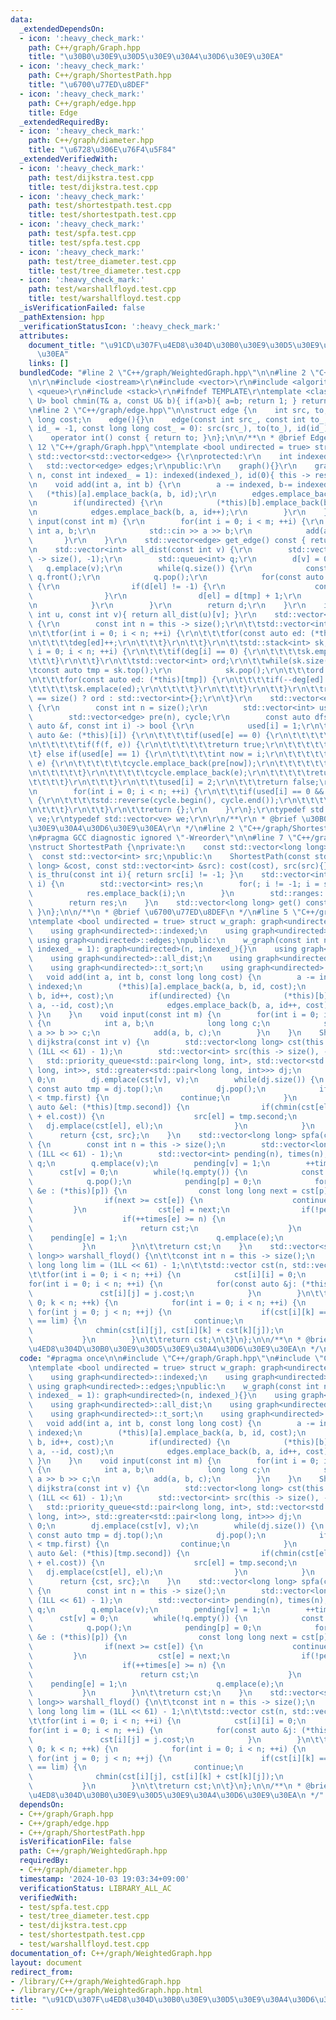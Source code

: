 ```yaml
---
data:
  _extendedDependsOn:
  - icon: ':heavy_check_mark:'
    path: C++/graph/Graph.hpp
    title: "\u30B0\u30E9\u30D5\u30E9\u30A4\u30D6\u30E9\u30EA"
  - icon: ':heavy_check_mark:'
    path: C++/graph/ShortestPath.hpp
    title: "\u6700\u77ED\u8DEF"
  - icon: ':heavy_check_mark:'
    path: C++/graph/edge.hpp
    title: Edge
  _extendedRequiredBy:
  - icon: ':heavy_check_mark:'
    path: C++/graph/diameter.hpp
    title: "\u6728\u306E\u76F4\u5F84"
  _extendedVerifiedWith:
  - icon: ':heavy_check_mark:'
    path: test/dijkstra.test.cpp
    title: test/dijkstra.test.cpp
  - icon: ':heavy_check_mark:'
    path: test/shortestpath.test.cpp
    title: test/shortestpath.test.cpp
  - icon: ':heavy_check_mark:'
    path: test/spfa.test.cpp
    title: test/spfa.test.cpp
  - icon: ':heavy_check_mark:'
    path: test/tree_diameter.test.cpp
    title: test/tree_diameter.test.cpp
  - icon: ':heavy_check_mark:'
    path: test/warshallfloyd.test.cpp
    title: test/warshallfloyd.test.cpp
  _isVerificationFailed: false
  _pathExtension: hpp
  _verificationStatusIcon: ':heavy_check_mark:'
  attributes:
    document_title: "\u91CD\u307F\u4ED8\u304D\u30B0\u30E9\u30D5\u30E9\u30A4\u30D6\u30E9\
      \u30EA"
    links: []
  bundledCode: "#line 2 \"C++/graph/WeightedGraph.hpp\"\n\n#line 2 \"C++/graph/Graph.hpp\"\
    \n\r\n#include <iostream>\r\n#include <vector>\r\n#include <algorithm>\r\n#include\
    \ <queue>\r\n#include <stack>\r\n#ifndef TEMPLATE\r\ntemplate <class T, class\
    \ U> bool chmin(T& a, const U& b){ if(a>b){ a=b; return 1; } return 0; }\r\n#endif\r\
    \n#line 2 \"C++/graph/edge.hpp\"\n\nstruct edge {\n    int src, to, id;\n    long\
    \ long cost;\n    edge(){}\n    edge(const int src_, const int to_, const int\
    \ id_ = -1, const long long cost_ = 0): src(src_), to(to_), id(id_), cost(cost_){}\n\
    \    operator int() const { return to; }\n};\n\n/**\n * @brief Edge\n */\n#line\
    \ 12 \"C++/graph/Graph.hpp\"\ntemplate <bool undirected = true> struct graph:\
    \ std::vector<std::vector<edge>> {\r\nprotected:\r\n    int indexed, id;\r\n \
    \   std::vector<edge> edges;\r\npublic:\r\n    graph(){}\r\n    graph(const int\
    \ n, const int indexed_ = 1): indexed(indexed_), id(0){ this -> resize(n); }\r\
    \n    void add(int a, int b) {\r\n        a -= indexed, b-= indexed;\r\n     \
    \   (*this)[a].emplace_back(a, b, id);\r\n        edges.emplace_back(a, b, id++);\r\
    \n        if(undirected) {\r\n            (*this)[b].emplace_back(b, a, --id);\r\
    \n            edges.emplace_back(b, a, id++);\r\n        }\r\n    }\r\n    void\
    \ input(const int m) {\r\n        for(int i = 0; i < m; ++i) {\r\n           \
    \ int a, b;\r\n            std::cin >> a >> b;\r\n            add(a, b);\r\n \
    \       }\r\n    }\r\n    std::vector<edge> get_edge() const { return edges; }\r\
    \n    std::vector<int> all_dist(const int v) {\r\n        std::vector<int> d(this\
    \ -> size(), -1);\r\n        std::queue<int> q;\r\n        d[v] = 0;\r\n     \
    \   q.emplace(v);\r\n        while(q.size()) {\r\n            const int tmp =\
    \ q.front();\r\n            q.pop();\r\n            for(const auto &el: (*this)[tmp])\
    \ {\r\n                if(d[el] != -1) {\r\n                    continue;\r\n\
    \                }\r\n                d[el] = d[tmp] + 1;\r\n                q.emplace(el);\r\
    \n            }\r\n        }\r\n        return d;\r\n    }\r\n    int dist(const\
    \ int u, const int v){ return all_dist(u)[v]; }\r\n    std::vector<int> t_sort()\
    \ {\r\n        const int n = this -> size();\r\n\t\tstd::vector<int> deg(n);\r\
    \n\t\tfor(int i = 0; i < n; ++i) {\r\n\t\t\tfor(const auto ed: (*this)[i]) {\r\
    \n\t\t\t\tdeg[ed]++;\r\n\t\t\t}\r\n\t\t}\r\n\t\tstd::stack<int> sk;\r\n\t\tfor(int\
    \ i = 0; i < n; ++i) {\r\n\t\t\tif(deg[i] == 0) {\r\n\t\t\t\tsk.emplace(i);\r\n\
    \t\t\t}\r\n\t\t}\r\n\t\tstd::vector<int> ord;\r\n\t\twhile(sk.size()) {\r\n\t\t\
    \tconst auto tmp = sk.top();\r\n            sk.pop();\r\n\t\t\tord.emplace_back(tmp);\r\
    \n\t\t\tfor(const auto ed: (*this)[tmp]) {\r\n\t\t\t\tif(--deg[ed] == 0) {\r\n\
    \t\t\t\t\tsk.emplace(ed);\r\n\t\t\t\t}\r\n\t\t\t}\r\n\t\t}\r\n\t\treturn ord.size()\
    \ == size() ? ord : std::vector<int>{};\r\n\t}\r\n    std::vector<edge> cycle()\
    \ {\r\n        const int n = size();\r\n        std::vector<int> used(n);\r\n\
    \        std::vector<edge> pre(n), cycle;\r\n        const auto dfs = [&](const\
    \ auto &f, const int i) -> bool {\r\n            used[i] = 1;\r\n\t\t\tfor(const\
    \ auto &e: (*this)[i]) {\r\n\t\t\t\tif(used[e] == 0) {\r\n\t\t\t\t\tpre[e] = e;\r\
    \n\t\t\t\t\tif(f(f, e)) {\r\n\t\t\t\t\t\treturn true;\r\n\t\t\t\t\t}\r\n\t\t\t\
    \t} else if(used[e] == 1) {\r\n\t\t\t\t\tint now = i;\r\n\t\t\t\t\twhile(now !=\
    \ e) {\r\n\t\t\t\t\t\tcycle.emplace_back(pre[now]);\r\n\t\t\t\t\t\tnow = pre[now].src;\r\
    \n\t\t\t\t\t}\r\n\t\t\t\t\tcycle.emplace_back(e);\r\n\t\t\t\t\treturn true;\r\n\
    \t\t\t\t}\r\n\t\t\t}\r\n\t\t\tused[i] = 2;\r\n\t\t\treturn false;\r\n        };\r\
    \n        for(int i = 0; i < n; ++i) {\r\n\t\t\tif(used[i] == 0 && dfs(dfs, i))\
    \ {\r\n\t\t\t\tstd::reverse(cycle.begin(), cycle.end());\r\n\t\t\t\treturn cycle;\r\
    \n\t\t\t}\r\n\t\t}\r\n\t\treturn {};\r\n    }\r\n};\r\ntypedef std::vector<edge>\
    \ ve;\r\ntypedef std::vector<ve> we;\r\n\r\n/**\r\n * @brief \u30B0\u30E9\u30D5\
    \u30E9\u30A4\u30D6\u30E9\u30EA\r\n */\n#line 2 \"C++/graph/ShortestPath.hpp\"\n\
    \n#pragma GCC diagnostic ignored \"-Wreorder\"\n\n#line 7 \"C++/graph/ShortestPath.hpp\"\
    \nstruct ShortestPath {\nprivate:\n    const std::vector<long long> cost;\n  \
    \  const std::vector<int> src;\npublic:\n    ShortestPath(const std::vector<long\
    \ long> &cost, const std::vector<int> &src): cost(cost), src(src){}\n    bool\
    \ is_thru(const int i){ return src[i] != -1; }\n    std::vector<int> path(int\
    \ i) {\n        std::vector<int> res;\n        for(; i != -1; i = src[i]) {\n\
    \            res.emplace_back(i);\n        }\n        std::ranges::reverse(res);\n\
    \        return res;\n    }\n    std::vector<long long> get() const { return cost;\
    \ }\n};\n\n/**\n * @brief \u6700\u77ED\u8DEF\n */\n#line 5 \"C++/graph/WeightedGraph.hpp\"\
    \ntemplate <bool undirected = true> struct w_graph: graph<undirected> {\nprotected:\n\
    \    using graph<undirected>::indexed;\n    using graph<undirected>::id;\n   \
    \ using graph<undirected>::edges;\npublic:\n    w_graph(const int n, const int\
    \ indexed_ = 1): graph<undirected>(n, indexed_){}\n    using graph<undirected>::get_edge;\n\
    \    using graph<undirected>::all_dist;\n    using graph<undirected>::dist;\n\
    \    using graph<undirected>::t_sort;\n    using graph<undirected>::cycle;\n \
    \   void add(int a, int b, const long long cost) {\n        a -= indexed, b -=\
    \ indexed;\n        (*this)[a].emplace_back(a, b, id, cost);\n        edges.emplace_back(a,\
    \ b, id++, cost);\n        if(undirected) {\n            (*this)[b].emplace_back(b,\
    \ a, --id, cost);\n            edges.emplace_back(b, a, id++, cost);\n       \
    \ }\n    }\n    void input(const int m) {\n        for(int i = 0; i < m; ++i)\
    \ {\n            int a, b;\n            long long c;\n            std::cin >>\
    \ a >> b >> c;\n            add(a, b, c);\n        }\n    }\n    ShortestPath\
    \ dijkstra(const int v) {\n        std::vector<long long> cst(this -> size(),\
    \ (1LL << 61) - 1);\n        std::vector<int> src(this -> size(), -1);\n     \
    \   std::priority_queue<std::pair<long long, int>, std::vector<std::pair<long\
    \ long, int>>, std::greater<std::pair<long long, int>>> dj;\n        cst[v] =\
    \ 0;\n        dj.emplace(cst[v], v);\n        while(dj.size()) {\n           \
    \ const auto tmp = dj.top();\n            dj.pop();\n            if(cst[tmp.second]\
    \ < tmp.first) {\n                continue;\n            }\n            for(const\
    \ auto &el: (*this)[tmp.second]) {\n                if(chmin(cst[el], tmp.first\
    \ + el.cost)) {\n                    src[el] = tmp.second;\n                 \
    \   dj.emplace(cst[el], el);\n                }\n            }\n        }\n  \
    \      return {cst, src};\n    }\n    std::vector<long long> spfa(const int v)\
    \ {\n        const int n = this -> size();\n        std::vector<long long> cst(n,\
    \ (1LL << 61) - 1);\n        std::vector<int> pending(n), times(n);\n        std::queue<int>\
    \ q;\n        q.emplace(v);\n        pending[v] = 1;\n        ++times[v];\n  \
    \      cst[v] = 0;\n        while(!q.empty()) {\n            const int p = q.front();\n\
    \            q.pop();\n            pending[p] = 0;\n            for(const auto\
    \ &e : (*this)[p]) {\n                const long long next = cst[p] + e.cost;\n\
    \                if(next >= cst[e]) {\n                    continue;\n       \
    \         }\n                cst[e] = next;\n                if(!pending[e]) {\n\
    \                    if(++times[e] >= n) {\n                        cst.clear();\n\
    \                        return cst;\n                    }\n                \
    \    pending[e] = 1;\n                    q.emplace(e);\n                }\n \
    \           }\n        }\n\t\treturn cst;\n    }\n    std::vector<std::vector<long\
    \ long>> warshall_floyd() {\n\t\tconst int n = this -> size();\n        const\
    \ long long lim = (1LL << 61) - 1;\n\t\tstd::vector cst(n, std::vector(n, lim));\n\
    \t\tfor(int i = 0; i < n; ++i) {\n            cst[i][i] = 0;\n        }\n\t\t\
    for(int i = 0; i < n; ++i) {\n            for(const auto &j: (*this)[i]) {\n \
    \               cst[i][j] = j.cost;\n            }\n        }\n\t\tfor(int k =\
    \ 0; k < n; ++k) {\n            for(int i = 0; i < n; ++i) {\n               \
    \ for(int j = 0; j < n; ++j) {\n                    if(cst[i][k] == lim || cst[k][j]\
    \ == lim) {\n                        continue;\n                    }\n      \
    \              chmin(cst[i][j], cst[i][k] + cst[k][j]);\n                }\n \
    \           }\n        }\n\t\treturn cst;\n\t}\n};\n\n/**\n * @brief \u91CD\u307F\
    \u4ED8\u304D\u30B0\u30E9\u30D5\u30E9\u30A4\u30D6\u30E9\u30EA\n */\n"
  code: "#pragma once\n\n#include \"C++/graph/Graph.hpp\"\n#include \"C++/graph/ShortestPath.hpp\"\
    \ntemplate <bool undirected = true> struct w_graph: graph<undirected> {\nprotected:\n\
    \    using graph<undirected>::indexed;\n    using graph<undirected>::id;\n   \
    \ using graph<undirected>::edges;\npublic:\n    w_graph(const int n, const int\
    \ indexed_ = 1): graph<undirected>(n, indexed_){}\n    using graph<undirected>::get_edge;\n\
    \    using graph<undirected>::all_dist;\n    using graph<undirected>::dist;\n\
    \    using graph<undirected>::t_sort;\n    using graph<undirected>::cycle;\n \
    \   void add(int a, int b, const long long cost) {\n        a -= indexed, b -=\
    \ indexed;\n        (*this)[a].emplace_back(a, b, id, cost);\n        edges.emplace_back(a,\
    \ b, id++, cost);\n        if(undirected) {\n            (*this)[b].emplace_back(b,\
    \ a, --id, cost);\n            edges.emplace_back(b, a, id++, cost);\n       \
    \ }\n    }\n    void input(const int m) {\n        for(int i = 0; i < m; ++i)\
    \ {\n            int a, b;\n            long long c;\n            std::cin >>\
    \ a >> b >> c;\n            add(a, b, c);\n        }\n    }\n    ShortestPath\
    \ dijkstra(const int v) {\n        std::vector<long long> cst(this -> size(),\
    \ (1LL << 61) - 1);\n        std::vector<int> src(this -> size(), -1);\n     \
    \   std::priority_queue<std::pair<long long, int>, std::vector<std::pair<long\
    \ long, int>>, std::greater<std::pair<long long, int>>> dj;\n        cst[v] =\
    \ 0;\n        dj.emplace(cst[v], v);\n        while(dj.size()) {\n           \
    \ const auto tmp = dj.top();\n            dj.pop();\n            if(cst[tmp.second]\
    \ < tmp.first) {\n                continue;\n            }\n            for(const\
    \ auto &el: (*this)[tmp.second]) {\n                if(chmin(cst[el], tmp.first\
    \ + el.cost)) {\n                    src[el] = tmp.second;\n                 \
    \   dj.emplace(cst[el], el);\n                }\n            }\n        }\n  \
    \      return {cst, src};\n    }\n    std::vector<long long> spfa(const int v)\
    \ {\n        const int n = this -> size();\n        std::vector<long long> cst(n,\
    \ (1LL << 61) - 1);\n        std::vector<int> pending(n), times(n);\n        std::queue<int>\
    \ q;\n        q.emplace(v);\n        pending[v] = 1;\n        ++times[v];\n  \
    \      cst[v] = 0;\n        while(!q.empty()) {\n            const int p = q.front();\n\
    \            q.pop();\n            pending[p] = 0;\n            for(const auto\
    \ &e : (*this)[p]) {\n                const long long next = cst[p] + e.cost;\n\
    \                if(next >= cst[e]) {\n                    continue;\n       \
    \         }\n                cst[e] = next;\n                if(!pending[e]) {\n\
    \                    if(++times[e] >= n) {\n                        cst.clear();\n\
    \                        return cst;\n                    }\n                \
    \    pending[e] = 1;\n                    q.emplace(e);\n                }\n \
    \           }\n        }\n\t\treturn cst;\n    }\n    std::vector<std::vector<long\
    \ long>> warshall_floyd() {\n\t\tconst int n = this -> size();\n        const\
    \ long long lim = (1LL << 61) - 1;\n\t\tstd::vector cst(n, std::vector(n, lim));\n\
    \t\tfor(int i = 0; i < n; ++i) {\n            cst[i][i] = 0;\n        }\n\t\t\
    for(int i = 0; i < n; ++i) {\n            for(const auto &j: (*this)[i]) {\n \
    \               cst[i][j] = j.cost;\n            }\n        }\n\t\tfor(int k =\
    \ 0; k < n; ++k) {\n            for(int i = 0; i < n; ++i) {\n               \
    \ for(int j = 0; j < n; ++j) {\n                    if(cst[i][k] == lim || cst[k][j]\
    \ == lim) {\n                        continue;\n                    }\n      \
    \              chmin(cst[i][j], cst[i][k] + cst[k][j]);\n                }\n \
    \           }\n        }\n\t\treturn cst;\n\t}\n};\n\n/**\n * @brief \u91CD\u307F\
    \u4ED8\u304D\u30B0\u30E9\u30D5\u30E9\u30A4\u30D6\u30E9\u30EA\n */"
  dependsOn:
  - C++/graph/Graph.hpp
  - C++/graph/edge.hpp
  - C++/graph/ShortestPath.hpp
  isVerificationFile: false
  path: C++/graph/WeightedGraph.hpp
  requiredBy:
  - C++/graph/diameter.hpp
  timestamp: '2024-10-03 19:03:34+09:00'
  verificationStatus: LIBRARY_ALL_AC
  verifiedWith:
  - test/spfa.test.cpp
  - test/tree_diameter.test.cpp
  - test/dijkstra.test.cpp
  - test/shortestpath.test.cpp
  - test/warshallfloyd.test.cpp
documentation_of: C++/graph/WeightedGraph.hpp
layout: document
redirect_from:
- /library/C++/graph/WeightedGraph.hpp
- /library/C++/graph/WeightedGraph.hpp.html
title: "\u91CD\u307F\u4ED8\u304D\u30B0\u30E9\u30D5\u30E9\u30A4\u30D6\u30E9\u30EA"
---
```


